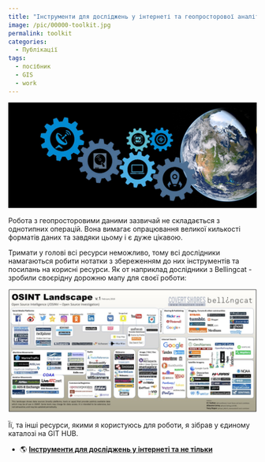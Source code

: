 ```yaml
---
title: "Інструменти для досліджень у інтернеті та геопросторової аналітики"
image: /pic/00000-toolkit.jpg
permalink: toolkit
categories:
  - Публікації
tags:
  - посібник
  - GIS
  - work
---
```


![](https://github.com/SergeyShchus/Online-Investigation-Toolkit/blob/master/satellite-imagery-datasets/figures/header_img.jpg)  



Робота з геопросторовими даними зазвичай не складається з однотипних операцій. Вона вимагає опрацювання великої килькості форматів даних та завдяки цьому і є дуже цікавою.

Тримати у голові всі ресурси неможливо, тому всі дослідники намагаються робити нотатки з збереженням до них інструментів та посилань на корисні ресурси. Як от наприклад дослідники з Bellingcat - зробили своєрідну дорожню мапу для своєї роботи:


![](https://github.com/SergeyShchus/Online-Investigation-Toolkit/blob/master/Bellingcat/image.png)  


Її, та інші ресурси, якими я користуюсь для роботи, я зібрав у єдиному каталозі на GIT HUB.


- :earth_americas: [**Інструменти для досліджень у інтернеті та не тільки**](https://github.com/SergeyShchus/Online-Investigation-Toolkit)


